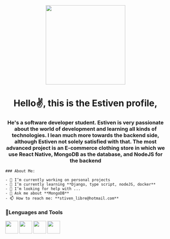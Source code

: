 <div id="header" align="center">
        <img src="https://media.giphy.com/media/765ccrAiB0g9z6EApL/giphy.gif" width="250">
        <h1>Hello✌️, this is the Estiven profile, </h1>
        <h3 align="center">He's a software developer student. Estiven is very passionate about the world of development
            and learning all kinds
            of technologies. I lean much more towards the backend side, although Estiven not solely satisfied with that.
            The most advanced project is an E-commerce clothing store in which we use React Native, MongoDB as the
            database, and NodeJS for the backend
        </h3>
    </div>

    ### About Me:

    - 🔭 I’m currently working on personal projects
    - 🌱 I’m currently learning **Django, type script, nodeJS, docker**
    - 🤔 I’m looking for help with ...
    - 💬 Ask me about **MongoDB**
    - 📫 How to reach me: **stiven_libre@hotmail.com**



<div align="left">
        <h3>🧩Lenguages and Tools</h3>
        <div>
            <img src="https://www.svgrepo.com/show/439231/mongodb.svg" width="40" height="40">
            <img src="https://www.svgrepo.com/show/349419/javascript.svg" width="40" height="40">
            <img src="https://www.svgrepo.com/show/452228/html-5.svg" width="40" height="40">
            <img src="https://www.svgrepo.com/show/452185/css-3.svg" width="40" height="40">
        </div>
    </div>
